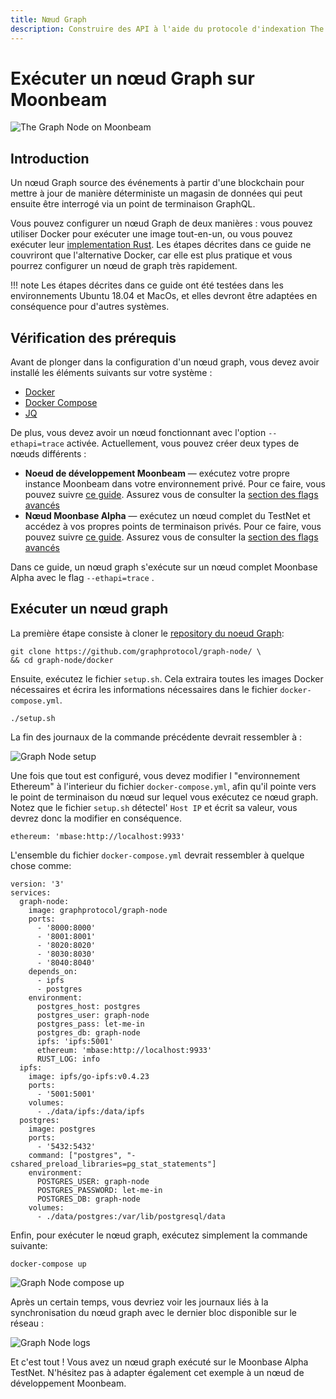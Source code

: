 ```yaml
---
title: Nœud Graph
description: Construire des API à l'aide du protocole d'indexation The Graph sur Moonbeam
---
```


# Exécuter un nœud Graph sur Moonbeam

![The Graph Node on Moonbeam](/images/thegraph/thegraphnode-banner.png)

## Introduction

Un nœud Graph source des événements à partir d'une blockchain pour mettre à jour de manière déterministe un magasin de données qui peut ensuite être interrogé via un point de terminaison GraphQL.

Vous pouvez configurer un nœud Graph de deux manières : vous pouvez utiliser Docker pour exécuter une image tout-en-un, ou vous pouvez exécuter leur [implementation Rust](https://github.com/graphprotocol/graph-node). Les étapes décrites dans ce guide ne couvriront que l'alternative Docker, car elle est plus pratique et vous pourrez configurer un nœud de graph très rapidement.

!!! note
    Les étapes décrites dans ce guide ont été testées dans les environnements Ubuntu 18.04 et MacOs, et elles devront être adaptées en conséquence pour d'autres systèmes.

## Vérification des prérequis

Avant de plonger dans la configuration d'un nœud graph, vous devez avoir installé les éléments suivants sur votre système :

 - [Docker](https://docs.docker.com/get-docker/)
 - [Docker Compose](https://docs.docker.com/compose/install/)
 - [JQ](https://stedolan.github.io/jq/download/)

De plus, vous devez avoir un nœud fonctionnant avec l'option `--ethapi=trace` activée. Actuellement, vous pouvez créer deux types de nœuds différents :

 - **Noeud de développement Moonbeam** — exécutez votre propre instance Moonbeam dans votre environnement privé. Pour ce faire, vous pouvez suivre [ce guide](/getting-started/local-node/setting-up-a-node/). Assurez vous de consulter la [section des flags avancés](/getting-started/local-node/setting-up-a-node/#advanced-flags-and-options)
 - **Nœud Moonbase Alpha** — exécutez un nœud complet du TestNet et accédez à vos propres points de terminaison privés. Pour ce faire, vous pouvez suivre [ce guide](/node-operators/networks/full-node/). Assurez vous de consulter la [section des flags avancés](/node-operators/networks/full-node/#advanced-flags-and-options)

Dans ce guide, un nœud graph s'exécute sur un nœud complet Moonbase Alpha avec le flag `--ethapi=trace` .

## Exécuter un nœud graph

La première étape consiste à cloner le [repository du noeud Graph](https://github.com/graphprotocol/graph-node/):

```
git clone https://github.com/graphprotocol/graph-node/ \
&& cd graph-node/docker
```

Ensuite, exécutez le fichier `setup.sh`. Cela extraira toutes les images Docker nécessaires et écrira les informations nécessaires dans le fichier `docker-compose.yml`.

```
./setup.sh
```

La fin des journaux de la commande précédente devrait ressembler à :

![Graph Node setup](/images/thegraph/thegraphnode-images1.png)

Une fois que tout est configuré, vous devez modifier l "environnement Ethereum" à l'interieur du fichier `docker-compose.yml`, afin qu'il pointe vers le point de terminaison du nœud sur lequel vous exécutez ce nœud graph. Notez que le fichier `setup.sh` détectel' `Host IP` et écrit sa valeur, vous devrez donc la modifier en conséquence.

```
ethereum: 'mbase:http://localhost:9933'
```

L'ensemble du fichier `docker-compose.yml` devrait ressembler à quelque chose comme:

```
version: '3'
services:
  graph-node:
    image: graphprotocol/graph-node
    ports:
      - '8000:8000'
      - '8001:8001'
      - '8020:8020'
      - '8030:8030'
      - '8040:8040'
    depends_on:
      - ipfs
      - postgres
    environment:
      postgres_host: postgres
      postgres_user: graph-node
      postgres_pass: let-me-in
      postgres_db: graph-node
      ipfs: 'ipfs:5001'
      ethereum: 'mbase:http://localhost:9933'
      RUST_LOG: info
  ipfs:
    image: ipfs/go-ipfs:v0.4.23
    ports:
      - '5001:5001'
    volumes:
      - ./data/ipfs:/data/ipfs
  postgres:
    image: postgres
    ports:
      - '5432:5432'
    command: ["postgres", "-cshared_preload_libraries=pg_stat_statements"]
    environment:
      POSTGRES_USER: graph-node
      POSTGRES_PASSWORD: let-me-in
      POSTGRES_DB: graph-node
    volumes:
      - ./data/postgres:/var/lib/postgresql/data
```

Enfin, pour exécuter le nœud graph, exécutez simplement la commande suivante:

```
docker-compose up
```

![Graph Node compose up](/images/thegraph/thegraphnode-images2.png)

Après un certain temps, vous devriez voir les journaux liés à la synchronisation du nœud graph avec le dernier bloc disponible sur le réseau :

![Graph Node logs](/images/thegraph/thegraphnode-images3.png)

Et c'est tout ! Vous avez un nœud graph exécuté sur le Moonbase Alpha TestNet. N'hésitez pas à adapter également cet exemple à un nœud de développement Moonbeam.
